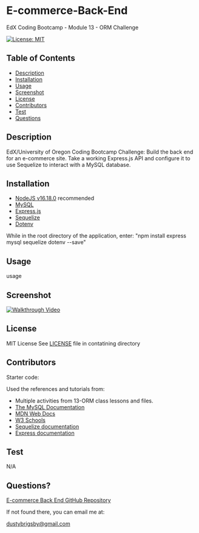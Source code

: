 # E-commerce-Back-End

EdX Coding Bootcamp - Module 13 - ORM Challenge

[![License: MIT](https://img.shields.io/badge/License-MIT-yellow.svg)](https://opensource.org/licenses/MIT)

## Table of Contents

- [Description](#description)
- [Installation](#installation)
- [Usage](#usage)
- [Screenshot](#screenshot)
- [License](#license)
- [Contributors](#contributors)
- [Test](#test)
- [Questions](#questions)

<a name="description"></a>

## Description

EdX/University of Oregon Coding Bootcamp Challenge:
Build the back end for an e-commerce site. Take a working Express.js API and configure it to use Sequelize to interact with a MySQL database.

<a name="installation"></a>

## Installation

- [NodeJS v16.18.0](https://nodejs.org/dist/v16.18.0/node-v16.18.0-x64.msi) recommended
- [MySQL](https://dev.mysql.com/)
- [Express.js](https://expressjs.com/en/4x/api.html)
- [Sequelize](https://sequelize.org/)
- [Dotenv](https://www.npmjs.com/package/dotenv)

While in the root directory of the application, enter:
"npm install express mysql sequelize dotenv --save"

<a name="usage"></a>

## Usage

usage

<a name="screenshot"></a>

## Screenshot

[![Walkthrough Video](image)](link)

<a name="license"></a>

## License

MIT License
See [LICENSE](/LICENSE) file in contatining directory

<a name="contributors"></a>

## Contributors

Starter code:

Used the references and tutorials from:

- Multiple activities from 13-ORM class lessons and files.
- [The MySQL Documentation](https://dev.mysql.com/doc/)
- [MDN Web Docs](https://developer.mozilla.org/en-US/docs/Web/JavaScript)
- [W3 Schools](https://www.w3schools.com/mysql/default.asp)
- [Sequelize documentation](https://sequelize.org/docs/v6/)
- [Express documentation](https://expressjs.com/en/4x/api.html)

<a name="test"></a>

## Test

N/A

<a name="questions"></a>

## Questions?

[E-commerce Back End GitHub Repository](https://github.com/dustybrigsby/E-commerce-Back-End)

If not found there, you can email me at:

[dustybrigsby@gmail.com](mailto:dustybrigsby@gmail.com)
